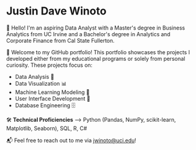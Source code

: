 # Justin Dave Winoto

👋 Hello! I'm an aspiring Data Analyst with a Master's degree in Business Analytics from UC Irvine and a Bachelor's degree in Analytics and Corporate Finance from Cal State Fullerton.  

📂 Welcome to my GitHub portfolio! This portfolio showcases the projects I developed either from my educational programs or solely from personal curiosity. These projects focus on: 
- Data Analysis 🧮
- Data Visualization 📊
- Machine Learning Modeling 🤖
- User Interface Development 🎨
- Database Engineering 🗄️

🛠️ **Technical Proficiencies** --> Python (Pandas, NumPy, scikit-learn, Matplotlib, Seaborn), SQL, R, C# 

📬 Feel free to reach out to me via jwinoto@uci.edu!

